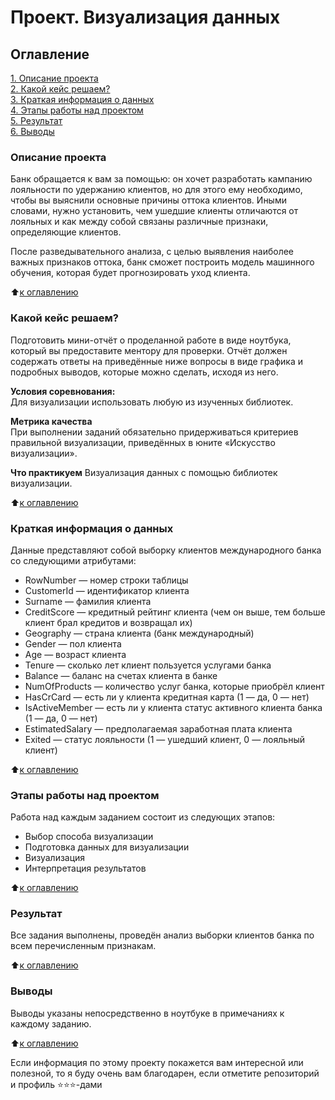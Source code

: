 # Проект. Визуализация данных

## Оглавление  
[1. Описание проекта](./README.md#Описание-проекта)  
[2. Какой кейс решаем?](./README.md#Какой-кейс-решаем)  
[3. Краткая информация о данных](./README.md#Краткая-информация-о-данных)  
[4. Этапы работы над проектом](./README.md#Этапы-работы-над-проектом)  
[5. Результат](./README.md#Результат)    
[6. Выводы](./README.md#Выводы) 

### Описание проекта    
Банк обращается к вам за помощью: он хочет разработать кампанию лояльности по удержанию клиентов, но для этого ему необходимо, чтобы вы выяснили основные причины оттока клиентов. Иными словами, нужно установить, чем ушедшие клиенты отличаются от лояльных и как между собой связаны различные признаки, определяющие клиентов.

После разведывательного анализа, с целью выявления наиболее важных признаков оттока, банк сможет построить модель машинного обучения, которая будет прогнозировать уход клиента. 

:arrow_up:[к оглавлению](./README.md#Оглавление)


### Какой кейс решаем?    
Подготовить мини-отчёт о проделанной работе в виде ноутбука, который вы предоставите ментору для проверки. Отчёт должен содержать ответы на приведённые ниже вопросы в виде графика и подробных выводов, которые можно сделать, исходя из него.

**Условия соревнования:**  
Для визуализации использовать любую из изученных библиотек.

**Метрика качества**     
При выполнении заданий обязательно придерживаться критериев правильной визуализации, приведённых в юните «Искусство визуализации».

**Что практикуем**
Визуализация данных с помощью библиотек визуализации.     

:arrow_up:[к оглавлению](./README.md#Оглавление)

### Краткая информация о данных
Данные представляют собой выборку клиентов международного банка со следующими атрибутами:
* RowNumber — номер строки таблицы
* CustomerId — идентификатор клиента
* Surname — фамилия клиента
* CreditScore — кредитный рейтинг клиента (чем он выше, тем больше клиент брал кредитов и возвращал их)
* Geography — страна клиента (банк международный)
* Gender — пол клиента
* Age — возраст клиента
* Tenure — сколько лет клиент пользуется услугами банка
* Balance — баланс на счетах клиента в банке
* NumOfProducts — количество услуг банка, которые приобрёл клиент
* HasCrCard — есть ли у клиента кредитная карта (1 — да, 0 — нет)
* IsActiveMember — есть ли у клиента статус активного клиента банка (1 — да, 0 — нет)
* EstimatedSalary — предполагаемая заработная плата клиента
* Exited — статус лояльности (1 — ушедший клиент, 0 — лояльный клиент)
  
:arrow_up:[к оглавлению](./README.md#Оглавление)


### Этапы работы над проектом  
Работа над каждым заданием состоит из следующих этапов:
* Выбор способа визуализации
* Подготовка данных для визуализации
* Визуализация
* Интерпретация результатов

:arrow_up:[к оглавлению](./README.md#Оглавление)


### Результат
Все задания выполнены, проведён анализ выборки клиентов банка по всем перечисленным признакам.

:arrow_up:[к оглавлению](./README.md#Оглавление)


### Выводы
Выводы указаны непосредственно в ноутбуке в примечаниях к каждому заданию.

:arrow_up:[к оглавлению](./README.md#Оглавление)


Если информация по этому проекту покажется вам интересной или полезной, то я буду очень вам благодарен, если отметите репозиторий и профиль ⭐️⭐️⭐️-дами